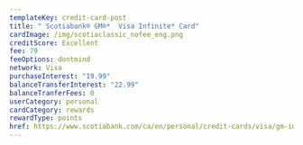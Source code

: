 ```yaml
---
templateKey: credit-card-post
title: " Scotiabank® GM®*  Visa Infinite* Card"
cardImage: /img/scotiaclassic_nofee_eng.png
creditScore: Excellent
fee: 79
feeOptions: dontmind
network: Visa
purchaseInterest: "19.99"
balanceTransferInterest: "22.99"
balanceTranferFees: 0
userCategory: personal
cardCategory: rewards
rewardType: points
href: https://www.scotiabank.com/ca/en/personal/credit-cards/visa/gm-infinite-card.html
---
```

